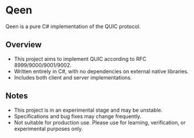 
# Qeen

Qeen is a pure C# implementation of the QUIC protocol.

## Overview
- This project aims to implement QUIC according to RFC 8999/9000/9001/9002.
- Written entirely in C#, with no dependencies on external native libraries.
- Includes both client and server implementations.

## Notes
- This project is in an experimental stage and may be unstable.
- Specifications and bug fixes may change frequently.
- Not suitable for production use. Please use for learning, verification, or experimental purposes only.
